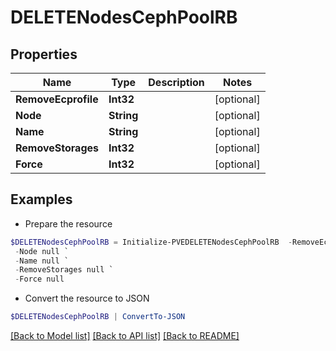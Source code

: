 # DELETENodesCephPoolRB
## Properties

Name | Type | Description | Notes
------------ | ------------- | ------------- | -------------
**RemoveEcprofile** | **Int32** |  | [optional] 
**Node** | **String** |  | [optional] 
**Name** | **String** |  | [optional] 
**RemoveStorages** | **Int32** |  | [optional] 
**Force** | **Int32** |  | [optional] 

## Examples

- Prepare the resource
```powershell
$DELETENodesCephPoolRB = Initialize-PVEDELETENodesCephPoolRB  -RemoveEcprofile null `
 -Node null `
 -Name null `
 -RemoveStorages null `
 -Force null
```

- Convert the resource to JSON
```powershell
$DELETENodesCephPoolRB | ConvertTo-JSON
```

[[Back to Model list]](../README.md#documentation-for-models) [[Back to API list]](../README.md#documentation-for-api-endpoints) [[Back to README]](../README.md)


